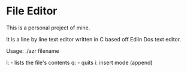 # File Editor
This is a personal project of mine.

It is a line by line text editor written in C based off Edlin Dos text editor.

Usage:
./azr filename

l: - lists the file's contents
q: - quits
i: insert mode (append)
